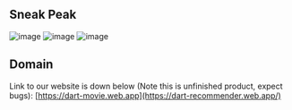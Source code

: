 ## Sneak Peak
![image](https://github.com/Foxtrox420/Movie-Recommender-Project/assets/79687001/af2fb6f3-65df-4d85-8cfe-80b30f97a439)
![image](https://github.com/Foxtrox420/Movie-Recommender-Project/assets/79687001/d091de9d-7f32-4727-b947-b7f75f035630)
![image](https://github.com/Foxtrox420/Movie-Recommender-Project/assets/79687001/c34dfb45-3c8a-4a2d-8618-3828792bafcf)

## Domain
Link to our website is down below (Note this is unfinished product, expect bugs): 
[https://dart-movie.web.app](https://dart-recommender.web.app/)
